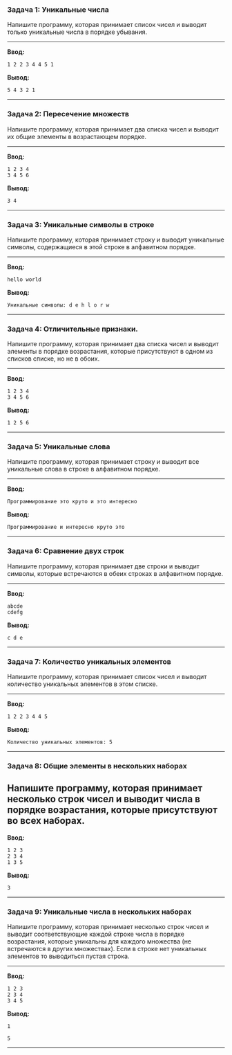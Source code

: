 ### Задача 1: Уникальные числа

Напишите программу, которая принимает список чисел и выводит только уникальные числа в порядке убывания.

-----
**Ввод:**

```terminal
1 2 2 3 4 4 5 1
```

**Вывод:**

```terminal
5 4 3 2 1
```
---

### Задача 2: Пересечение множеств

Напишите программу, которая принимает два списка чисел и выводит их общие элементы в возрастающем порядке.

-----
**Ввод:**

```terminal
1 2 3 4
3 4 5 6
```

**Вывод:**

```terminal
3 4
```

---

### Задача 3: Уникальные символы в строке

Напишите программу, которая принимает строку и выводит уникальные символы, содержащиеся в этой строке в алфавитном порядке.

-----
**Ввод:**

```terminal
hello world
```

**Вывод:**

```terminal
Уникальные символы: d e h l o r w
```

----

### Задача 4: Отличительные признаки.

Напишите программу, которая принимает два списка чисел и выводит элементы в порядке возрастания, которые присутствуют в одном из списков списке, но не в обоих.

-----
**Ввод:**

```terminal
1 2 3 4
3 4 5 6
```

**Вывод:**

```terminal
1 2 5 6
```

---

### Задача 5: Уникальные слова

Напишите программу, которая принимает строку и выводит все уникальные слова в строке в алфавитном порядке.

-----
**Ввод:**

```terminal
Программирование это круто и это интересно
```

**Вывод:**

```terminal
Программирование и интересно круто это
```

---

### Задача 6: Сравнение двух строк

Напишите программу, которая принимает две строки и выводит символы, которые встречаются в обеих строках в алфавитном порядке.

-----
**Ввод:**

```terminal
abcde
cdefg
```

**Вывод:**

```terminal
c d e
```
---

### Задача 7: Количество уникальных элементов

Напишите программу, которая принимает список чисел и выводит количество уникальных элементов в этом списке.

-----
**Ввод:**

```terminal
1 2 2 3 4 4 5
```

**Вывод:**

```terminal
Количество уникальных элементов: 5
```
---


### Задача 8: Общие элементы в нескольких наборах

Напишите программу, которая принимает несколько строк чисел и выводит числа в порядке возрастания, которые присутствуют во всех наборах.
-----
**Ввод:**

```terminal
1 2 3
2 3 4
1 3 5
```

**Вывод:**

```terminal
3
```
---



### Задача 9: Уникальные числа в нескольких наборах

Напишите программу, которая принимает несколько строк чисел и выводит соответствующие каждой строке числа в порядке возрастания, которые уникальны для каждого множества (не встречаются в других множествах). Если в строке нет уникальных элементов то выводиться пустая строка.

-----
**Ввод:**

```terminal
1 2 3
2 3 4
3 4 5
```

**Вывод:**

```terminal
1

5
```

---